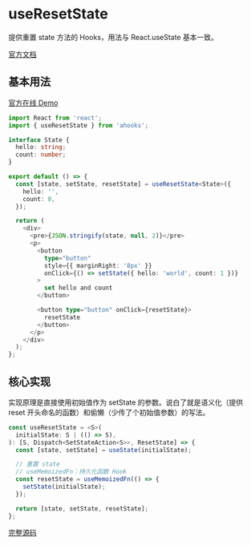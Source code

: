# useResetState

提供重置 state 方法的 Hooks，用法与 React.useState 基本一致。

[官方文档](https://ahooks.js.org/zh-CN/hooks/use-reset-state)

## 基本用法

[官方在线 Demo](https://ahooks.js.org/~demos/useresetstate-demo1/)

```ts
import React from 'react';
import { useResetState } from 'ahooks';

interface State {
  hello: string;
  count: number;
}

export default () => {
  const [state, setState, resetState] = useResetState<State>({
    hello: '',
    count: 0,
  });

  return (
    <div>
      <pre>{JSON.stringify(state, null, 2)}</pre>
      <p>
        <button
          type="button"
          style={{ marginRight: '8px' }}
          onClick={() => setState({ hello: 'world', count: 1 })}
        >
          set hello and count
        </button>

        <button type="button" onClick={resetState}>
          resetState
        </button>
      </p>
    </div>
  );
};
```

## 核心实现

实现原理是直接使用初始值作为 setState 的参数。说白了就是语义化（提供 reset 开头命名的函数）和偷懒（少传了个初始值参数）的写法。

```ts
const useResetState = <S>(
  initialState: S | (() => S),
): [S, Dispatch<SetStateAction<S>>, ResetState] => {
  const [state, setState] = useState(initialState);

  // 重置 state
  // useMemoizedFn：持久化函数 Hook
  const resetState = useMemoizedFn(() => {
    setState(initialState);
  });

  return [state, setState, resetState];
};
```

[完整源码](https://github.com/alibaba/hooks/blob/v3.7.4/packages/hooks/src/useResetState/index.ts)
